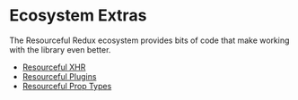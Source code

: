 # Ecosystem Extras

The Resourceful Redux ecosystem provides bits of code that make working with the library even better.

* [Resourceful XHR](/docs/extras/resourceful-xhr.md)
* [Resourceful Plugins](/docs/extras/resourceful-plugins.md)
* [Resourceful Prop Types](/docs/extras/resourceful-prop-types.md)
